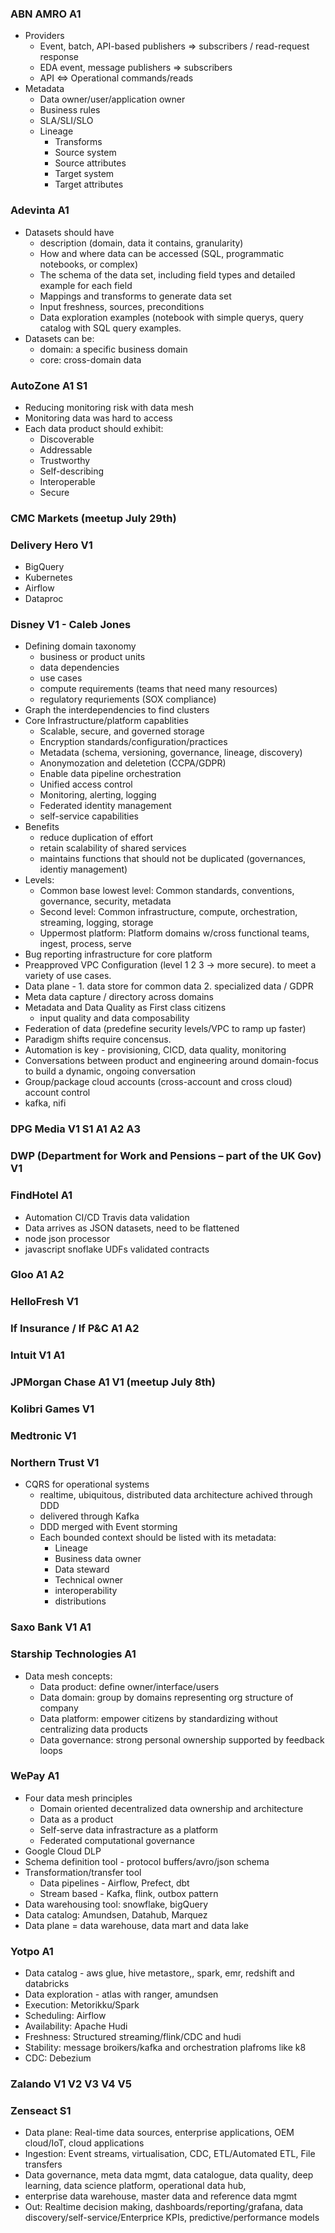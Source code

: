 ### ABN AMRO A1
  - Providers
    - Event, batch, API-based publishers => subscribers / read-request response
    - EDA event, message publishers => subscribers
    - API <=> Operational commands/reads 
  - Metadata
    - Data owner/user/application owner
    - Business rules
    - SLA/SLI/SLO
    - Lineage
      - Transforms
      - Source system
      - Source attributes
      - Target system
      - Target attributes
### Adevinta A1
  - Datasets should have
    - description (domain, data it contains, granularity)
    - How and where data can be accessed (SQL, programmatic notebooks, or complex)
    - The schema of the data set, including field types and detailed example for each field
    - Mappings and transforms to generate data set
    - Input freshness, sources, preconditions
    - Data exploration examples (notebook with simple querys, query catalog with SQL query examples.
  - Datasets can be:
    - domain: a specific business domain
    - core: cross-domain data
### AutoZone A1 S1
  - Reducing monitoring risk with data mesh
  - Monitoring data was hard to access
  - Each data product should exhibit:
    - Discoverable
    - Addressable
    - Trustworthy
    - Self-describing
    - Interoperable
    - Secure
### CMC Markets (meetup July 29th)
### Delivery Hero V1
  - BigQuery
  - Kubernetes
  - Airflow
  - Dataproc
### Disney V1 - Caleb Jones
  - Defining domain taxonomy
    -  business or product units
    -  data dependencies
    -  use cases
    -  compute requirements (teams that need many resources)
    -  regulatory requriements (SOX compliance)
  - Graph the interdependencies to find clusters
  - Core Infrastructure/platform capablities
    - Scalable, secure, and governed storage 
    - Encryption standards/configuration/practices
    - Metadata (schema, versioning, governance, lineage, discovery)
    - Anonymozation and deletetion (CCPA/GDPR)
    - Enable data pipeline orchestration
    - Unified access control
    - Monitoring, alerting, logging
    - Federated identity management
    - self-service capabilities
  - Benefits
    - reduce duplication of effort
    - retain scalability of shared services
    - maintains functions that should not be duplicated (governances, identiy management)
  - Levels:
    - Common base lowest level: Common standards, conventions, governance, security, metadata
    - Second level: Common infrastructure, compute, orchestration, streaming, logging, storage
    - Uppermost platform: Platform domains w/cross functional teams, ingest, process, serve
  - Bug reporting infrastructure for core platform
  - Preapproved VPC Configuration (level 1 2 3 -> more secure).  to meet a variety of use cases.
  - Data plane - 1. data store for common data 2. specialized data / GDPR 
  - Meta data capture / directory across domains
  - Metadata and Data Quality as First class citizens
    - input quality and data composability 
  - Federation of data (predefine security levels/VPC to ramp up faster)
  - Paradigm shifts require concensus.  
  - Automation is key - provisioning, CICD, data quality, monitoring
  - Conversations between product and engineering around domain-focus to build a dynamic, ongoing conversation 
  - Group/package cloud accounts (cross-account and cross cloud) account control
  - kafka, nifi
### DPG Media V1 S1 A1 A2 A3
### DWP (Department for Work and Pensions – part of the UK Gov) V1
### FindHotel A1
  - Automation CI/CD Travis data validation
  - Data arrives as JSON datasets, need to be flattened
  - node json processor
  - javascript snoflake UDFs validated contracts
### Gloo A1 A2
### HelloFresh V1
### If Insurance / If P&C A1 A2
### Intuit V1 A1
### JPMorgan Chase A1 V1 (meetup July 8th)
### Kolibri Games V1
### Medtronic V1
### Northern Trust V1
  - CQRS for operational systems
    - realtime, ubiquitous, distributed data architecture achived through DDD
    - delivered through Kafka
    - DDD merged with Event storming
    - Each bounded context should be listed with its metadata:
      - Lineage
      - Business data owner
      - Data steward
      - Technical owner
      - interoperability
      - distributions
### Saxo Bank V1 A1
### Starship Technologies A1
  - Data mesh concepts:
    - Data product: define owner/interface/users
    - Data domain: group by domains representing org structure of company
    - Data platform: empower citizens by standardizing without centralizing data products
    - Data governance: strong personal ownership supported by feedback loops
### WePay A1
  - Four data mesh principles
    - Domain oriented decentralized data ownership and architecture
    - Data as a product
    - Self-serve data infrastracture as a platform
    - Federated computational governance
  - Google Cloud DLP
  - Schema definition tool - protocol buffers/avro/json schema
  - Transformation/transfer tool 
    - Data pipelines - Airflow, Prefect, dbt
    - Stream based - Kafka, flink, outbox pattern
  - Data warehousing tool: snowflake, bigQuery
  - Data catalog: Amundsen, Datahub, Marquez
  - Data plane = data warehouse, data mart and data lake
### Yotpo A1
  - Data catalog - aws glue, hive metastore,, spark, emr, redshift and databricks
  - Data exploration - atlas with ranger, amundsen
  - Execution: Metorikku/Spark
  - Scheduling: Airflow
  - Availability: Apache Hudi
  - Freshness: Structured streaming/flink/CDC and hudi
  - Stability: message broikers/kafka and orchestration plafroms like k8
  - CDC: Debezium
### Zalando V1 V2 V3 V4 V5
### Zenseact S1
  - Data plane: Real-time data sources, enterprise applications, OEM cloud/IoT, cloud applications
  - Ingestion: Event streams, virtualisation, CDC, ETL/Automated ETL, File transfers
  - Data governance, meta data mgmt, data catalogue, data quality, deep learning, data science platform, operational data hub,
  - enterprise data warehouse, master data and reference data mgmt
  - Out: Realtime decision making, dashboards/reporting/grafana, data discovery/self-service/Enterprice KPIs, predictive/performance models
